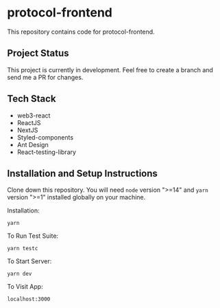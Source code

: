 # protocol-frontend
This repository contains code for protocol-frontend.

## Project Status
This project is currently in development. Feel free to create a branch and send me a PR for changes.

## Tech Stack
- web3-react
- ReactJS
- NextJS
- Styled-components
- Ant Design
- React-testing-library


## Installation and Setup Instructions

Clone down this repository. You will need `node` version ">=14" and `yarn` version ">=1" installed globally on your machine.  

Installation:

`yarn`  

To Run Test Suite:  

`yarn testc`  

To Start Server:

`yarn dev`  

To Visit App:

`localhost:3000`  
